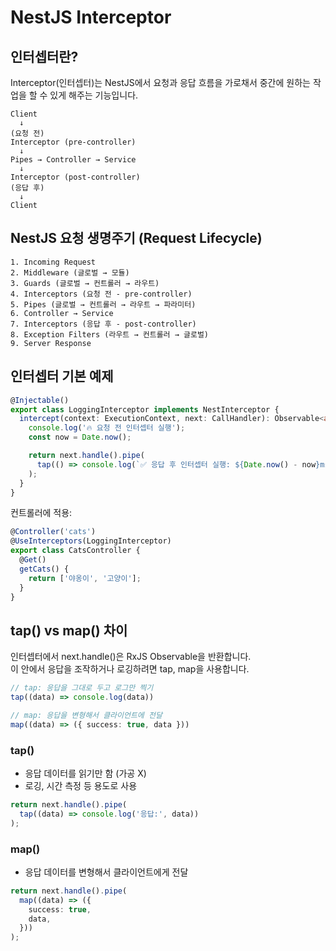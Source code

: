# NestJS Interceptor 

## 인터셉터란?
Interceptor(인터셉터)는 NestJS에서 요청과 응답 흐름을 가로채서 중간에 원하는 작업을 할 수 있게 해주는 기능입니다.

```plaintext
Client  
  ↓
(요청 전)
Interceptor (pre-controller)
  ↓
Pipes → Controller → Service
  ↓
Interceptor (post-controller)
(응답 후)
  ↓
Client
```

## NestJS 요청 생명주기 (Request Lifecycle)
```plaintext
1. Incoming Request
2. Middleware (글로벌 → 모듈)
3. Guards (글로벌 → 컨트롤러 → 라우트)
4. Interceptors (요청 전 - pre-controller)
5. Pipes (글로벌 → 컨트롤러 → 라우트 → 파라미터)
6. Controller → Service
7. Interceptors (응답 후 - post-controller)
8. Exception Filters (라우트 → 컨트롤러 → 글로벌)
9. Server Response
```

## 인터셉터 기본 예제
```ts
@Injectable()
export class LoggingInterceptor implements NestInterceptor {
  intercept(context: ExecutionContext, next: CallHandler): Observable<any> {
    console.log('🔥 요청 전 인터셉터 실행');
    const now = Date.now();

    return next.handle().pipe(
      tap(() => console.log(`✅ 응답 후 인터셉터 실행: ${Date.now() - now}ms`)),
    );
  }
}
```
컨트롤러에 적용:
```ts
@Controller('cats')
@UseInterceptors(LoggingInterceptor)
export class CatsController {
  @Get()
  getCats() {
    return ['야옹이', '고양이'];
  }
}
```

## tap() vs map() 차이
인터셉터에서 next.handle()은 RxJS Observable을 반환합니다.  
이 안에서 응답을 조작하거나 로깅하려면 tap, map을 사용합니다.
```ts
// tap: 응답을 그대로 두고 로그만 찍기
tap((data) => console.log(data))

// map: 응답을 변형해서 클라이언트에 전달
map((data) => ({ success: true, data }))
```

### tap()
- 응답 데이터를 읽기만 함 (가공 X)
- 로깅, 시간 측정 등 용도로 사용
```ts
return next.handle().pipe(
  tap((data) => console.log('응답:', data))
);
```

### map()
- 응답 데이터를 변형해서 클라이언트에게 전달
```ts
return next.handle().pipe(
  map((data) => ({
    success: true,
    data,
  }))
);
```
